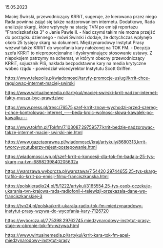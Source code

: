 15.05.2023

Maciej Świrski, przewodniczący KRRiT, sugeruje, że kierowana przez niego Rada powinna zająć się także nadzorowaniem internetu. Dodatkowo, Rada analizuje skargi, które wpłynęły na stację TVN po emisji reportażu "Franciszkańska 3" o Janie Pawle II. - Nad czymś takim nie można przejść do porządku dziennego - mówi Świrski i dodaje, że dotychczas wpłynęło około 25 tysięcy skarg na dokument. Międzynarodowy Instytut Prasy wezwał także KRRiT do wycofania kary nałożonej na TOK FM. - Decyzja szefa KRRiT to nieproporcjonalne i dyskryminujące stosowanie ustawy. Z niepokojem patrzymy na schemat, w którym obecny przewodniczący KRRiT, sojusznik PiS, nakłada bezpodstawne kary na media krytyczne wobec rządu - powiedział wicedyrektor Instytutu Scott Griffen.

https://www.telepolis.pl/wiadomosci/taryfy-promocje-uslugi/krrit-chce-regulowac-internet-maciej-swirski

https://www.wirtualnemedia.pl/artykul/maciej-swirski-krrit-nadzor-internet-fakty-musza-byc-prawdziwe

https://www.press.pl/tresc/76575,szef-krrit-znow-wychodzi-przed-szereg-i-chce-kontrolowac-internet_----beda-kroic-wolnosc-slowa-kawalek-po-kawalku---

https://www.tokfm.pl/Tokfm/7,103087,29759577,krrit-bedzie-nadzorowac-takze-internet-maciej-swirski-nie.html

https://www.gazetaprawna.pl/wiadomosci/kraj/artykuly/8680313,krrit-tworcy-youtuberzy-rejest-postepowanie.html

https://wiadomosci.wp.pl/szef-krrit-o-koncesji-dla-tok-fm-badaja-25-tys-skarg-na-tvn-6898239840205632a

https://warszawa.wyborcza.pl/warszawa/7,54420,29744655,25-tys-skarg-trafilo-do-krrit-po-emisji-filmu-franciszkanska.html

https://polskieradio24.pl/5/1222/artykul/3165554,25-tys-osob-oczekuje-ukarania-tvn-krajowa-rada-radiofonii-i-telewizji-przekazala-dane-ws-franciszkanskiej-3

https://tvn24.pl/polska/krrit-ukarala-radio-tok-fm-miedzynarodowy-instytut-prasy-wzywa-do-wycofania-kary-7126720

https://wyborcza.pl/7,75398,29762745,miedzynarodowy-instytut-prasy-staje-w-obronie-tok-fm-wzywa.html

https://www.wirtualnemedia.pl/artykul/krrit-kara-tok-fm-apel-miedzynarodowy-instytut-prasy